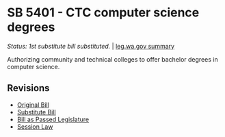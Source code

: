 # SB 5401 - CTC computer science degrees
*Status: 1st substitute bill substituted.* | [leg.wa.gov summary](https://app.leg.wa.gov/billsummary?BillNumber=5401&Year=2021)

Authorizing community and technical colleges to offer bachelor degrees in computer science.

## Revisions
* [Original Bill](1/)
* [Substitute Bill](S/)
* [Bill as Passed Legislature](S.PL/)
* [Session Law](S.SL/)